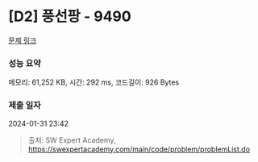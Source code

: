 # [D2] 풍선팡 - 9490 

[문제 링크](https://swexpertacademy.com/main/code/problem/problemDetail.do?contestProbId=AXAerAPaVXMDFARP) 

### 성능 요약

메모리: 61,252 KB, 시간: 292 ms, 코드길이: 926 Bytes

### 제출 일자

2024-01-31 23:42



> 출처: SW Expert Academy, https://swexpertacademy.com/main/code/problem/problemList.do